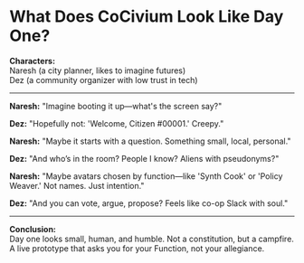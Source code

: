 <!-- status: stub; target: 150+ words -->
<!-- status: stub; target: 150+ words -->
# What Does CoCivium Look Like Day One?

**Characters:**  
Naresh (a city planner, likes to imagine futures)  
Dez (a community organizer with low trust in tech)

---

**Naresh:** "Imagine booting it up—what's the screen say?"

**Dez:** "Hopefully not: 'Welcome, Citizen #00001.' Creepy."

**Naresh:** "Maybe it starts with a question. Something small, local, personal."

**Dez:** "And who’s in the room? People I know? Aliens with pseudonyms?"

**Naresh:** "Maybe avatars chosen by function—like 'Synth Cook' or 'Policy Weaver.' Not names. Just intention."

**Dez:** "And you can vote, argue, propose? Feels like co-op Slack with soul."

---

**Conclusion:**  
Day one looks small, human, and humble. Not a constitution, but a campfire. A live prototype that asks you for your Function, not your allegiance.



